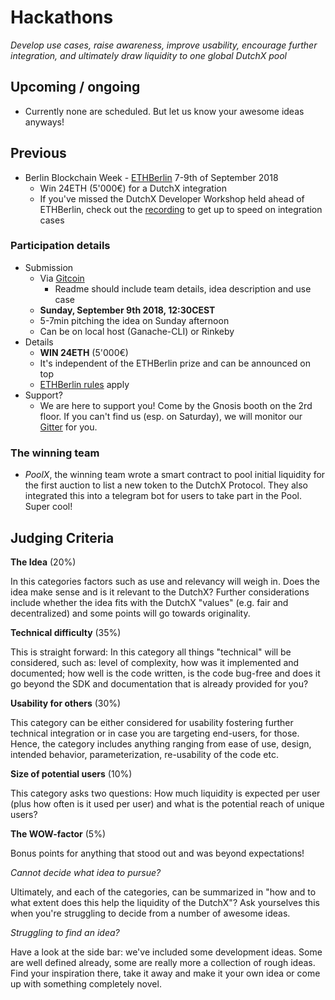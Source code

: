 # Hackathons
*Develop use cases, raise awareness, improve usability, encourage further integration, and ultimately draw liquidity to one global DutchX pool*

## Upcoming / ongoing
- Currently none are scheduled. But let us know your awesome ideas anyways!

## Previous

- Berlin Blockchain Week - [ETHBerlin](https://ethberlin.com/) 7-9th of September 2018
    - Win 24ETH (5'000€) for a DutchX integration
    - If you've missed the DutchX Developer Workshop held ahead of ETHBerlin, check out the [recording](https://www.youtube.com/watch?v=ctBRuewslbI) to get up to speed on integration cases

### Participation details
- Submission
    - Via [Gitcoin](https://gitcoin.co/issue/ethberlin-hackathon/ETHBerlin-Bounties/7/1119)
        - Readme should include team details, idea description and use case
    - **Sunday, September 9th 2018, 12:30CEST**
    - 5-7min pitching the idea on Sunday afternoon
    - Can be on local host (Ganache-CLI) or Rinkeby
- Details
    - **WIN 24ETH** (5'000€)
    - It's independent of the ETHBerlin prize and can be announced on top
    - [ETHBerlin rules](https://github.com/ethberlin-hackathon/ETHBerlin-Bounties) apply
- Support?
   - We are here to support you! Come by the Gnosis booth on the 2rd floor.
   If you can't find us (esp. on Saturday), we will monitor our [Gitter](https://gitter.im/gnosis/DutchX) for you.

### The winning team
- *PoolX*, the winning team wrote a smart contract to pool initial liquidity for the first auction to list a new token to the DutchX Protocol. They also integrated this into a telegram bot for users to take part in the Pool. Super cool!


## Judging Criteria

**The Idea** (20%)  

In this categories factors such as use and relevancy will weigh in. Does the idea make sense and is it relevant to the DutchX? Further considerations include whether the idea fits with the DutchX "values" (e.g. fair and decentralized) and some points will go towards originality.

**Technical difficulty** (35%)

This is straight forward: In this category all things "technical" will be considered, such as: level of complexity, how was it implemented and documented; how well is the code written, is the code bug-free and does it go beyond the SDK and documentation that is already provided for you?

**Usability for others** (30%)  

This category can be either considered for usability fostering further technical integration or in case you are targeting end-users, for those. Hence, the category includes anything ranging from ease of use, design, intended behavior, parameterization, re-usability of the code etc.

**Size of potential users** (10%)   

This category asks two questions: How much liquidity is expected per user (plus how often is it used per user) and what is the potential reach of unique users?

**The WOW-factor** (5%)   

Bonus points for anything that stood out and was beyond expectations!

*Cannot decide what idea to pursue?*   

Ultimately, and each of the categories, can be summarized in "how and to what extent does this help the liquidity of the DutchX"? Ask yourselves this when you're struggling to decide from a number of awesome ideas.

*Struggling to find an idea?*   

Have a look at the side bar: we've included some development ideas. Some are well defined already, some are really more a collection of rough ideas. Find your inspiration there, take it away and make it your own idea or come up with something completely novel.  
